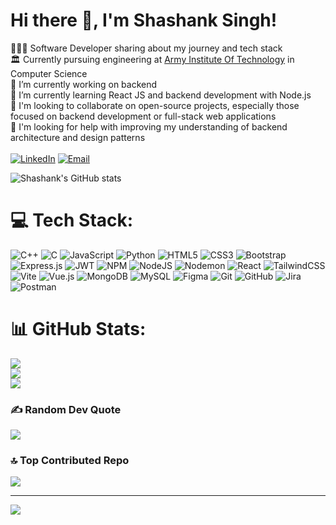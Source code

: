 # Hi there 👋, I'm Shashank Singh!

<!--
**Shashank-github-code/Shashank-github-code** is a ✨ _special_ ✨ repository because its `README.md` (this file) appears on your GitHub profile.
-->
👨🏻‍💻 Software Developer sharing about my journey and tech stack</br>
🏛️ Currently pursuing engineering at [Army Institute Of Technology](https://www.aitpune.com/) in Computer Science</br> 
🔭 I’m currently working on backend</br>
🌱 I’m currently learning React JS and backend development with Node.js</br>
👯 I'm looking to collaborate on open-source projects, especially those focused on backend development or full-stack web applications</br>
🤔 I'm looking for help with improving my understanding of backend architecture and design patterns</br>
</br>
  [![LinkedIn](https://img.shields.io/badge/linkedin-%230077B5.svg?style=for-the-badge&logo=linkedin&logoColor=white)](https://www.linkedin.com/in/shashank-singh-a22556253/) [![Email](https://img.shields.io/badge/Gmail-D14836?style=for-the-badge&logo=gmail&logoColor=white)](mailto:700singhshashank@gmail.com)

  
![Shashank's GitHub stats](https://github-readme-stats.vercel.app/api?username=Shashank-github-code&show_icons=true&theme=tokyonight)


# 💻 Tech Stack:
![C++](https://img.shields.io/badge/c++-%2300599C.svg?style=for-the-badge&logo=c%2B%2B&logoColor=white) ![C](https://img.shields.io/badge/c-%2300599C.svg?style=for-the-badge&logo=c&logoColor=white) ![JavaScript](https://img.shields.io/badge/javascript-%23323330.svg?style=for-the-badge&logo=javascript&logoColor=%23F7DF1E) ![Python](https://img.shields.io/badge/python-3670A0?style=for-the-badge&logo=python&logoColor=ffdd54) ![HTML5](https://img.shields.io/badge/html5-%23E34F26.svg?style=for-the-badge&logo=html5&logoColor=white) ![CSS3](https://img.shields.io/badge/css3-%231572B6.svg?style=for-the-badge&logo=css3&logoColor=white) ![Bootstrap](https://img.shields.io/badge/bootstrap-%238511FA.svg?style=for-the-badge&logo=bootstrap&logoColor=white) ![Express.js](https://img.shields.io/badge/express.js-%23404d59.svg?style=for-the-badge&logo=express&logoColor=%2361DAFB) ![JWT](https://img.shields.io/badge/JWT-black?style=for-the-badge&logo=JSON%20web%20tokens) ![NPM](https://img.shields.io/badge/NPM-%23CB3837.svg?style=for-the-badge&logo=npm&logoColor=white) ![NodeJS](https://img.shields.io/badge/node.js-6DA55F?style=for-the-badge&logo=node.js&logoColor=white) ![Nodemon](https://img.shields.io/badge/NODEMON-%23323330.svg?style=for-the-badge&logo=nodemon&logoColor=%BBDEAD) ![React](https://img.shields.io/badge/react-%2320232a.svg?style=for-the-badge&logo=react&logoColor=%2361DAFB) ![TailwindCSS](https://img.shields.io/badge/tailwindcss-%2338B2AC.svg?style=for-the-badge&logo=tailwind-css&logoColor=white) ![Vite](https://img.shields.io/badge/vite-%23646CFF.svg?style=for-the-badge&logo=vite&logoColor=white) ![Vue.js](https://img.shields.io/badge/vue.js-%2335495e.svg?style=for-the-badge&logo=vuedotjs&logoColor=%234FC08D) ![MongoDB](https://img.shields.io/badge/MongoDB-%234ea94b.svg?style=for-the-badge&logo=mongodb&logoColor=white) ![MySQL](https://img.shields.io/badge/mysql-4479A1.svg?style=for-the-badge&logo=mysql&logoColor=white) ![Figma](https://img.shields.io/badge/figma-%23F24E1E.svg?style=for-the-badge&logo=figma&logoColor=white) ![Git](https://img.shields.io/badge/git-%23F05033.svg?style=for-the-badge&logo=git&logoColor=white) ![GitHub](https://img.shields.io/badge/github-%23121011.svg?style=for-the-badge&logo=github&logoColor=white) ![Jira](https://img.shields.io/badge/jira-%230A0FFF.svg?style=for-the-badge&logo=jira&logoColor=white) ![Postman](https://img.shields.io/badge/Postman-FF6C37?style=for-the-badge&logo=postman&logoColor=white)
# 📊 GitHub Stats:
![](https://github-readme-stats.vercel.app/api?username=Shashank-github-code&theme=tokyonight&include_all_commits=false&count_private=false)<br/>
![](https://github-readme-streak-stats.herokuapp.com/?user=Shashank-github-code&theme=tokyonight)<br/>
![](https://github-readme-stats.vercel.app/api/top-langs/?username=Shashank-github-code&theme=tokyonight&include_all_commits=false&count_private=false&layout=compact)

### ✍️ Random Dev Quote
![](https://quotes-github-readme.vercel.app/api?type=horizontal&theme=tokyonight)

### 🔝 Top Contributed Repo
![](https://github-contributor-stats.vercel.app/api?username=Shashank-github-code&limit=5&theme=tokyonight&combine_all_yearly_contributions=true)

---
[![](https://visitcount.itsvg.in/api?id=Shashank-github-code&icon=3&color=1)](https://visitcount.itsvg.in)

<!-- Proudly created with GPRM ( https://gprm.itsvg.in ) -->

